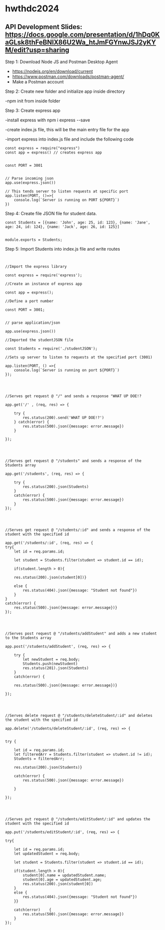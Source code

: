 # hwthdc2024


API Development Slides: https://docs.google.com/presentation/d/1hDq0KaGLsk8thFeBNIX86U2Wa_htJmFGYnwJSJ2yKYM/edit?usp=sharing
---

Step 1: Download Node JS and Postman Desktop Agent

- https://nodejs.org/en/download/current
- https://www.postman.com/downloads/postman-agent/
- Make a Postman account


Step 2: Create new folder and initialize app inside directory

-npm init from inside folder


Step 3: Create express app

-install express with npm i express --save

-create index.js file, this will be the main entry file for the app

-import express into index.js file and include the following code

```
const express = require("express")
const app = express() // creates express app


const PORT = 3001


// Parse incoming json
app.use(express.json())

// This tends server to listen requests at specific port
app.listen(PORT, ()=>{
    console.log(`Server is running on PORT ${PORT}`)
}) 
```

Step 4: Create file JSON file for student data.

```
const Students = [{name: 'John', age: 25, id: 123}, {name: 'Jane', age: 24, id: 124}, {name: 'Jack', age: 26, id: 125}]


module.exports = Students;

```

Step 5: Import Students into index.js file and write routes

```


//Import the express library

const express = require('express');

//Create an instance of express app

const app = express();

//Define a port number

const PORT = 3001;


// parse application/json

app.use(express.json())

//Imported the studentJSON file

const Students = require('./studentJSON');

//Sets up server to listen to requests at the specified port (3001)

app.listen(PORT, () =>{
    console.log(`Server is running on port ${PORT}`)
});




//Serves get request @ "/" and sends a response "WHAT UP DOE!?

app.get('/' , (req, res) => {

    try {
        res.status(200).send('WHAT UP DOE!?')
    } catch(error) {
        res.status(500).json({message: error.message})
    }
    
});




//Serves get request @ "/students" and sends a response of the Students array

app.get('/students', (req, res) => {

    try {
        res.status(200).json(Students)
    }
    catch(error) {
        res.status(500).json({message: error.message})
    }
});




//Serves get request @ "/students/:id" and sends a response of the student with the specified id

app.get('/students/:id', (req, res) => {
try{
    let id = req.params.id;

    let student = Students.filter(student => student.id == id);

    if(student.length > 0){

    res.status(200).json(student[0])}

    else {
        res.status(404).json({message: "Student not found"})
    }
} 
catch(error) {
    res.status(500).json({message: error.message})}
});




//Serves post request @ "/students/addStudent" and adds a new student to the Students array

app.post('/students/addStudent', (req, res) => {
    
    try {
        let newStudent = req.body;
        Students.push(newStudent)
        res.status(201).json(Students)
    }
    catch(error) {

    res.status(500).json({message: error.message})}

});




//Serves delete request @ "/students/deleteStudent/:id" and deletes the student with the specified id

app.delete('/students/deleteStudent/:id', (req, res) => {


try {

    let id = req.params.id;
    let filteredArr = Students.filter(student => student.id != id);
    Students = filteredArr;

    res.status(200).json(Students)}

    catch(error) {
        res.status(500).json({message: error.message})
    
    }

});




//Serves put request @ "/students/editStudent/:id" and updates the student with the specified id

app.put('/students/editStudent/:id', (req, res) => {

try{

    let id = req.params.id;
    let updatedStudent = req.body;

    let student = Students.filter(student => student.id == id);

    if(student.length > 0){
        student[0].name = updatedStudent.name;
        student[0].age = updatedStudent.age;
        res.status(200).json(student[0])
    }
    else {
        res.status(404).json({message: "Student not found"})
    }}

    catch(error)    {
        res.status(500).json({message: error.message})
    }
});
```
